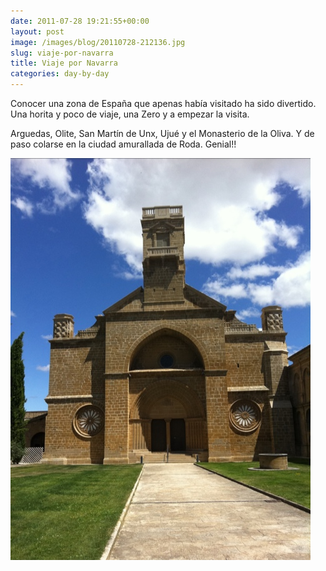 ```yaml
---
date: 2011-07-28 19:21:55+00:00
layout: post
image: /images/blog/20110728-212136.jpg
slug: viaje-por-navarra
title: Viaje por Navarra
categories: day-by-day
---
```


Conocer una zona de España que apenas había visitado ha sido divertido. Una horita y poco de viaje, una Zero y a empezar la visita.

Arguedas, Olite, San Martín de Unx, Ujué y el Monasterio de la Oliva. Y de paso colarse en la ciudad amurallada de Roda. Genial!!

[![20110728-212136.jpg](/images/blog/20110728-212136.jpg)](/images/blog/20110728-212136.jpg)
